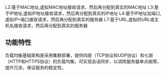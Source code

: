 L2:基于MAC地址,虚拟MAC地址接收请求，然后再分配到真实的MAC地址
L3:基于IP地址,虚拟IP地址接收请求，然后再分配到真实的IP地址
L4:基于IP地址加端口,虚拟IP+端口接收请求，然后再分配到真实的服务器
L7:基于URL,虚拟的URL或主机名接收请求，然后再分配到真实的服务器
## 功能特性
负载均衡基础架构是采用集群部署，提供四层（TCP协议和UDP协议）和七层（HTTP和HTTPS协议）的负载均衡，可实现会话同步，以消除服务器单点故障，提升冗余，保证服务的稳定性。